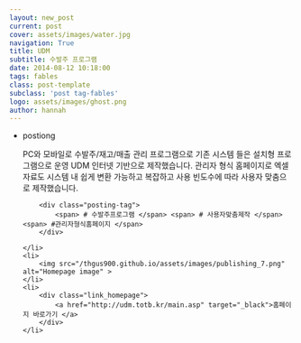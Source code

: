 ```yaml
---
layout: new_post
current: post
cover: assets/images/water.jpg
navigation: True
title: UDM
subtitle: 수발주 프로그램
date: 2014-08-12 10:18:00
tags: fables
class: post-template
subclass: 'post tag-fables'
logo: assets/images/ghost.png
author: hannah
---
```




<ul class="new_postlist">
	<li>
		<p class="postiong">postiong</p>
		<p class="post_text">
			PC와 모바일로 수발주/재고/매출 관리 프로그램으로 기존 시스템 들은 설치형 프로그램으로 운영 UDM 인터넷 기반으로 제작했습니다.
			관리자 형식 홈페이지로 엑셀자료도 시스템 내 쉽게 변환 가능하고 복잡하고 사용 빈도수에 따라 사용자 맞춤으로 제작했습니다.
		</p>

		<div class="posting-tag">
			<span> # 수발주프로그램 </span> <span> # 사용자맞춤제작 </span>  <span> #관리자형식홈페이지 </span>
		</div>
		
	</li>
	<li>
		<img src="/thgus900.github.io/assets/images/publishing_7.png" alt="Homepage image" >
	</li>
	<li>
		<div class="link_homepage">
			<a href="http://udm.totb.kr/main.asp" target="_black">홈페이지 바로가기 </a>
		</div>
	</li>
	
</ul>